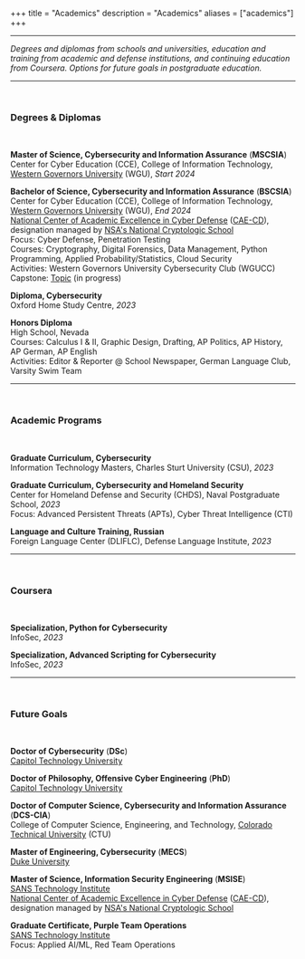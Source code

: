 +++
title = "Academics"
description = "Academics"
aliases = ["academics"]
+++

---

*Degrees and diplomas from schools and universities, education and training from academic and defense institutions, and continuing education from Coursera. Options for future goals in postgraduate education.*

---
<br>

### Degrees & Diplomas
<br>

**Master of Science, Cybersecurity and Information Assurance** (**MSCSIA**) \
Center for Cyber Education (CCE), College of Information Technology, [Western Governors University](https://www.wgu.edu/online-it-degrees/cybersecurity-information-assurance-masters-program.html) (WGU), *Start 2024*
<br>

**Bachelor of Science, Cybersecurity and Information Assurance** (**BSCSIA**) \
Center for Cyber Education (CCE), College of Information Technology, [Western Governors University](https://www.wgu.edu/online-it-degrees/cybersecurity-information-assurance-bachelors-program.html) (WGU), *End 2024* \
[National Center of Academic Excellence in Cyber Defense](https://www.wgu.edu/online-it-degrees/cybersecurity-information-assurance-bachelors-program/cae-cde-program-designation.html) ([CAE-CD](https://caecommunity.org/about-us/what-cae-cybersecurity)), designation managed by [NSA's National Cryptologic School](https://www.nsa.gov/Academics/Centers-of-Academic-Excellence/) \
Focus: Cyber Defense, Penetration Testing \
Courses: Cryptography, Digital Forensics, Data Management, Python Programming, Applied Probability/Statistics, Cloud Security \
Activities: Western Governors University Cybersecurity Club (WGUCC) \
Capstone: [Topic](https://noahsec.pro/writing) (in progress) 
<br>

**Diploma, Cybersecurity** \
Oxford Home Study Centre, *2023*
<br>

**Honors Diploma** \
High School, Nevada \
Courses: Calculus I & II, Graphic Design, Drafting, AP Politics, AP History, AP German, AP English \
Activities: Editor & Reporter @ School Newspaper, German Language Club, Varsity Swim Team
<br>

---
<br>

### Academic Programs
<br>

**Graduate Curriculum, Cybersecurity** \
Information Technology Masters, Charles Sturt University (CSU), *2023*
<br>

**Graduate Curriculum, Cybersecurity and Homeland Security** \
Center for Homeland Defense and Security (CHDS), Naval Postgraduate School, *2023* \
Focus: Advanced Persistent Threats (APTs), Cyber Threat Intelligence (CTI)
<br>

**Language and Culture Training, Russian** \
Foreign Language Center (DLIFLC), Defense Language Institute, *2023*
<br>

---
<br>

### Coursera
<br>

**Specialization, Python for Cybersecurity** \
InfoSec, *2023*
<br>

**Specialization, Advanced Scripting for Cybersecurity** \
InfoSec, *2023*
<br>

---
<br>

### Future Goals
<br>

**Doctor of Cybersecurity** (**DSc**) \
[Capitol Technology University](https://www.captechu.edu/degrees-and-programs/doctoral-degrees/doctorate-in-cybersecurity)
<br>

**Doctor of Philosophy, Offensive Cyber Engineering** (**PhD**) \
[Capitol Technology University](https://www.captechu.edu/degrees-and-programs/doctoral-degrees/offensive-cyber-engineering-phd)
<br>

**Doctor of Computer Science, Cybersecurity and Information Assurance** (**DCS-CIA**) \
College of Computer Science, Engineering, and Technology, [Colorado Technical University](https://www.coloradotech.edu/degrees/doctorates/computer-science/cybersecurity-information-assurance) (CTU)
<br>

**Master of Engineering, Cybersecurity** (**MECS**) \
[Duke University](https://cybersecurity.meng.duke.edu/degree)
<br>

**Master of Science, Information Security Engineering** (**MSISE**) \
[SANS Technology Institute](https://www.sans.edu/cyber-security-programs/masters-degree/?msc=main-nav) \
[National Center of Academic Excellence in Cyber Defense](https://www.wgu.edu/online-it-degrees/cybersecurity-information-assurance-bachelors-program/cae-cde-program-designation.html) ([CAE-CD](https://caecommunity.org/about-us/what-cae-cybersecurity)), designation managed by [NSA's National Cryptologic School](https://www.nsa.gov/Academics/Centers-of-Academic-Excellence/)
<br>

**Graduate Certificate, Purple Team Operations** \
[SANS Technology Institute](https://www.sans.edu/cyber-security-programs/graduate-certificate-purple-team/) \
Focus: Applied AI/ML, Red Team Operations